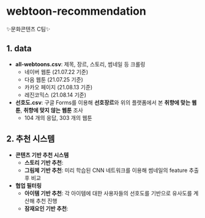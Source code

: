 # webtoon-recommendation
:sparkles:문화콘텐츠 C팀:sparkles:
## 1. data
* **all-webtoons.csv**: 제목, 장르, 스토리, 썸네일 등 크롤링
  * 네이버 웹툰 (21.07.22 기준)
  * 다음 웹툰 (21.07.25 기준)
  * 카카오 페이지 (21.08.13 기준)
  * 레진코믹스 (21.08.14 기준)
* **선호도.csv**: 구글 Forms를 이용해 **선호장르**와 위의 플랫폼에서 본 **취향에 맞는 웹툰**, **취향에 맞지 않는 웹툰** 조사
  * 104 개의 응답, 303 개의 웹툰
## 2. 추천 시스템
* **콘텐츠 기반 추천 시스템**
  * **스토리 기반 추천**: 
  * **그림체 기반 추천**: 미리 학습된 CNN 네트워크를 이용해 썸네일의 feature 추출 후 비교
* **협업 필터링**
  * **아이템 기반 추천**: 각 아이템에 대한 사용자들의 선호도를 기반으로 유사도를 계산해 추천 진행
  * **잠재요인 기반 추천**:  
